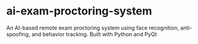 # ai-exam-proctoring-system
An AI-based remote exam proctoring system using face recognition, anti-spoofing, and behavior tracking. Built with Python and PyQt
